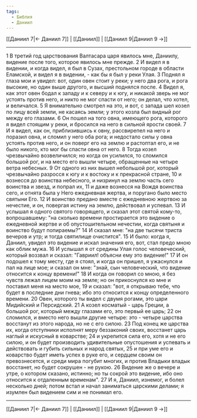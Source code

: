 ```yaml
---
tags:
  - Библия
  - Даниил
---
```

[[Даниил 7|← Даниил 7]] | [[Даниил]] | [[Даниил 9|Даниил 9 →]]

---
1 В третий год царствования Валтасара царя явилось мне, Даниилу, видение после того, которое явилось мне прежде.
2 И видел я в видении, и когда видел, я был в Сузах, престольном городе в области Еламской, и видел я в видении, - как бы я был у реки Улая.
3 Поднял я глаза мои и увидел: вот, один овен стоит у реки; у него два рога, и рога высокие, но один выше другого, и высший поднялся после.
4 Видел я, как этот овен бодал к западу и к северу и к югу, и никакой зверь не мог устоять против него, и никто не мог спасти от него; он делал, что хотел, и величался.
5 Я внимательно смотрел на это, и вот, с запада шел козел по лицу всей земли, не касаясь земли; у этого козла был видный рог между его глазами.
6 Он пошел на того овна, имеющего рога, которого я видел стоящим у реки, и бросился на него в сильной ярости своей.
7 И я видел, как он, приблизившись к овну, рассвирепел на него и поразил овна, и сломил у него оба рога; и недостало силы у овна устоять против него, и он поверг его на землю и растоптал его, и не было никого, кто мог бы спасти овна от него.
8 Тогда козел чрезвычайно возвеличился; но когда он усилился, то сломился большой рог, и на место его вышли четыре, обращенные на четыре ветра небесных.
9 От одного из них вышел небольшой рог, который чрезвычайно разросся к югу и к востоку и к прекрасной стране,
10 и вознесся до воинства небесного, и низринул на землю часть сего воинства и звезд, и попрал их,
11 и даже вознесся на Вождя воинства сего, и отнята была у Него ежедневная жертва, и поругано было место святыни Его.
12 И воинство предано вместе с ежедневною жертвою за нечестие, и он, повергая истину на землю, действовал и успевал.
13 И услышал я одного святого говорящего, и сказал этот святой кому-то, вопрошавшему: "на сколько времени простирается это видение о ежедневной жертве и об опустошительном нечестии, когда святыня и воинство будут попираемы?"
14 И сказал мне: "на две тысячи триста вечеров и утр; и тогда святилище очистится".
15 И было: когда я, Даниил, увидел это видение и искал значения его, вот, стал предо мною как облик мужа.
16 И услышал я от средины Улая голос человеческий, который воззвал и сказал: "Гавриил! объясни ему это видение!"
17 И он подошел к тому месту, где я стоял, и когда он пришел, я ужаснулся и пал на лице мое; и сказал он мне: "знай, сын человеческий, что видение относится к концу времени!"
18 И когда он говорил со мною, я без чувств лежал лицем моим на земле; но он прикоснулся ко мне и поставил меня на место мое,
19 и сказал: "вот, я открываю тебе, что будет в последние дни гнева; ибо это относится к концу определенного времени.
20 Овен, которого ты видел с двумя рогами, это цари Мидийский и Персидский.
21 А козел косматый - царь Греции, а большой рог, который между глазами его, это первый ее царь;
22 он сломился, и вместо него вышли другие четыре: это - четыре царства восстанут из этого народа, но не с его силою.
23 Под конец же царства их, когда отступники исполнят меру беззаконий своих, восстанет царь наглый и искусный в коварстве;
24 и укрепится сила его, хотя и не его силою, и он будет производить удивительные опустошения и успевать и действовать и губить сильных и народ святых,
25 и при уме его и коварство будет иметь успех в руке его, и сердцем своим он превознесется, и среди мира погубит многих, и против Владыки владык восстанет, но будет сокрушен - не рукою.
26 Видение же о вечере и утре, о котором сказано, истинно; но ты сокрой это видение, ибо оно относится к отдаленным временам".
27 И я, Даниил, изнемог, и болел несколько дней; потом встал и начал заниматься царскими делами; я изумлен был видением сим и не понимал его.

---
[[Даниил 7|← Даниил 7]] | [[Даниил]] | [[Даниил 9|Даниил 9 →]]